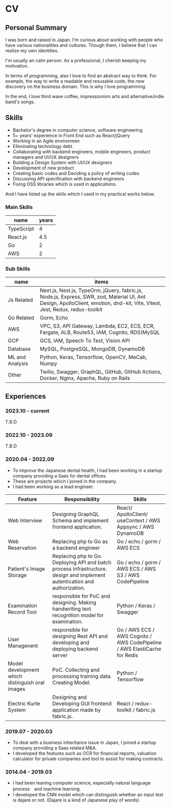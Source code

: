 # CV

## Personal Summary

I was born and raised in Japan. 
I'm curious about working with people who have various nationalities and cultures. 
Though them, I believe that I can realize my own identities.

I'm usually an calm person. As a professional, I cherish keeping my motivation.

In terms of programming, also I love to find an abstract way to think.
For example, the way to write a readable and resusable code, the new discovery on the business domain.
This is why I love programming.

In the end, I love third wave coffee, impressionism arts and alternative/indie band's songs.


## Skills

- Bachelor's degree in computer science, software engineering
- 5+ years’ experience in Front End such as React/jQuery
- Working in an Agile environmen
- Elliminating technology debt
- Collaborating with backend engineers, mobile engineers, product managers and UI/UX designers
- Building a Design System with UI/UX designers
- Development of new product
- Creating basic codes and Deciding a policy of writing codes
- Discussing API specification with backend engineers
- Fixing OSS libraries which is used in applications.

And I have listed up the skills which I used in my practical works below.

### Main Skills

| name | years |
|------------|----|
| TypeScript | 4 |
| React.js | 4.5 |
| Go | 2 |
| AWS | 2 |


### Sub Skills

|name|items|
|---|---|
|Js Related|Next.js, Nest.js, TypeOrm, jQuery, fabric.js, Node.js, Express, SWR, zod, Material UI, Ant Design, ApolloClient, emotion, dnd-kit, Vite, Vitest, Jest, Redux, redux-toolkit|
|Go Related|Gorm, Echo|
|AWS|VPC, S3, API Gateway, Lambda, EC2, ECS, ECR, Fargate, ALB, Route53, IAM, Cognito, RDS(MySQL|PostgreSQL), DynamoDB, Appsync, SES, Cloud Formation, Cloud Watch Logs, Cloud Watch Event, Sage Maker, CodePipeline, ElastiCache for Redis, CDK, SAM|
|GCP|GCS, IAM, Speech To Text, Vision API|
|Database| MySQL, PostgreSQL, MongoDB, DynamoDB |
|ML and Analysis| Python, Keras, Tensorflow, OpenCV, MeCab, Numpy|
|Other|Twilio, Swagger, GraphQL, GitHub, GitHub Actions, Docker, Nginx, Apache, Ruby on Rails |


## Experiences

### 2023.10 - current
T.B.D

### 2022.10 - 2023.09
T.B.D

### 2020.04 - 2022.09 
- To improve the Japanese dental health, I had been working in a startup company providing a Saas for dental offices.
- These are projects which I joined in the company.
- I had been working as a lead engineer.


|Feature|Responsibility|Skills|
|------------|-------|---------|
| Web Interview | Designing GraphQL Schema and implement frontend application.| React/ ApolloClient/ useContext / AWS Appsync / AWS DynamoDB |
| Web Reservation | Replacing php to Go as a backend engineer | Go / echo / gorm / AWS ECS |
| Patient's Image Storage | Replacing php to Go. Deploying API and batch process infrastructure. design and implement autentication and authorization. | Go / echo / gorm / AWS ECS / AWS S3 / AWS CodePipeline |
| Examination Record Tool | responsible for PoC and designing. Making handwriting text recognition model for examination. | Python / Keras / Swagger |
| User Managenent | responsible for designing Rest API and developing and deploying backend server | Go / AWS ECS / AWS Cognito / AWS CodePipeline / AWS ElastiCache for Redis |
| Model development which distinguish oral images | PoC. Collecting and processing training data. Creating Model. | Python / Tensorflow |
| Electric Kurte System | Designing and Developing GUI frontend application made by fabric.js.  | React / redux-toolkit / fabric.js |

### 2019.07 - 2020.03
- To deal with a business inheritance issue in Japan, I joined a startup company providing a Saas related M&A.
- I developed the features such as OCR for financial reports, valuation calculator for private companies and tool to assist for making contracts.

### 2014.04 - 2019.03
- I had been leaning computer science, especially natural language process　and machine learning.
- I developed the CNN model which can distinguish whether an input text is dajare or not. (Dajare is a kind of Japanese play of words)
